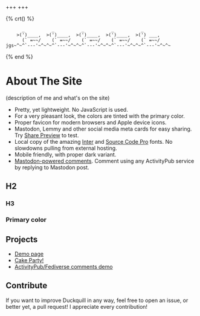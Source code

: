 +++
+++

{% crt() %}
```
      _          _          _          _          _
    >(')____,  >(')____,  >(')____,  >(')____,  >(') ___,
      (` =~~/    (` =~~/    (` =~~/    (` =~~/    (` =~~/
jgs~^~^`---'~^~^~^`---'~^~^~^`---'~^~^~^`---'~^~^~^`---'~^~^~
```
{% end %}

# About The Site

(description of me and what's on the site)

- Pretty, yet lightweight. No JavaScript is used.
- For a very pleasant look, the colors are tinted with the primary color.
- Proper favicon for modern browsers and Apple device icons.
- Mastodon, Lemmy and other social media meta cards for easy sharing. Try [Share Preview](https://apps.gnome.org/SharePreview/) to test.
- Local copy of the amazing [Inter](https://rsms.me/inter/) and [Source Code Pro](https://adobe-fonts.github.io/source-code-pro/) fonts. No slowdowns pulling from external hosting.
- Mobile friendly, with proper dark variant.
- [Mastodon-powered comments](https://cassidyjames.com/blog/fediverse-blog-comments-mastodon). Comment using any ActivityPub service by replying to Mastodon post.

## H2



### H3


### Primary color


## Projects

- [Demo page](https://daudix.codeberg.page/duckquill/demo)
- [Cake Party!](https://daudix.codeberg.page/duckquill/demo/page)
- [ActivityPub/​Fediverse comments demo](https://daudix.codeberg.page/duckquill/demo/comments)

## Contribute

If you want to improve Duckquill in any way, feel free to open an issue, or better yet, a pull request! I appreciate every contribution!